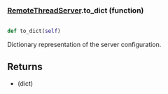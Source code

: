 ### [RemoteThreadServer](RemoteThreadServer.md).to_dict (function)


```py

def to_dict(self)

```



Dictionary representation of the server configuration.

Returns
----------
* (dict)

